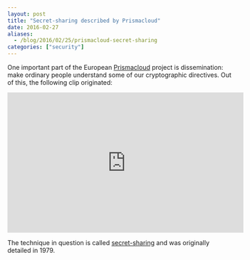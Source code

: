 ```yaml
---
layout: post
title: "Secret-sharing described by Prismacloud"
date: 2016-02-27
aliases:
  - /blog/2016/02/25/prismacloud-secret-sharing
categories: ["security"]
---
```


One important part of the European [Prismacloud](https://prismacloud.eu)
project is dissemination: make ordinary people understand some of our
cryptographic directives. Out of this, the following clip originated:

<iframe width="530" height="315" src="https://www.youtube.com/embed/4_jx2V1z-2U" frameborder="0" allowfullscreen></iframe>

The technique in question is called
[secret-sharing](https://en.wikipedia.org/wiki/Secret_sharing) and was
originally detailed in 1979.
